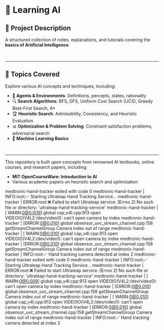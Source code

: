 # 🤖 **Learning AI**

## 📌 **Project Description**

A structured collection of notes, explanations, and tutorials covering the **basics of Artificial Intelligence**. 

<br>

---


## 📖 **Topics Covered**

Explore various AI concepts and techniques, including:

- 🎯 **Agents & Environments**: Definitions, percepts, states, rationality
- 🔍 **Search Algorithms**: BFS, DFS, Uniform Cost Search (UCS), Greedy Best-First Search, A* 
- 🏆 **Heuristic Search**: Admissibility, Consistency, and Heuristic Evaluation
- 📊 **Optimization & Problem Solving**: Constraint satisfaction problems, adversarial search
- 🤖 **Machine Learning Basics**
  
  
<br>

---

This repository is built upon concepts from renowned AI textbooks, online courses, and research papers, including:

- **MIT OpenCourseWare: Introduction to AI**
- Various academic papers on heuristic search and optimization

medtronic-hand-tracker exited with code 0
medtronic-hand-tracker | INFO:root:✅ Starting Ultraleap Hand Tracking Service...
medtronic-hand-tracker | ERROR:root:❌ Failed to start Ultraleap service: [Errno 2] No such file or directory: 'ultraleap-hand-tracking-service'
medtronic-hand-tracker | [ WARN:0@0.009] global cap_v4l.cpp:913 open VIDEOIO(V4L2:/dev/video0): can't open camera by index
medtronic-hand-tracker | [ERROR:0@0.010] global obsensor_uvc_stream_channel.cpp:158 getStreamChannelGroup Camera index out of range
medtronic-hand-tracker | [ WARN:0@0.010] global cap_v4l.cpp:913 open VIDEOIO(V4L2:/dev/video1): can't open camera by index
medtronic-hand-tracker | [ERROR:0@0.010] global obsensor_uvc_stream_channel.cpp:158 getStreamChannelGroup Camera index out of range
medtronic-hand-tracker | INFO:root:✅ Hand tracking camera detected at index 2
medtronic-hand-tracker exited with code 0
medtronic-hand-tracker | INFO:root:✅ Starting Ultraleap Hand Tracking Service...
medtronic-hand-tracker | ERROR:root:❌ Failed to start Ultraleap service: [Errno 2] No such file or directory: 'ultraleap-hand-tracking-service'
medtronic-hand-tracker | [ WARN:0@0.009] global cap_v4l.cpp:913 open VIDEOIO(V4L2:/dev/video0): can't open camera by index
medtronic-hand-tracker | [ERROR:0@0.010] global obsensor_uvc_stream_channel.cpp:158 getStreamChannelGroup Camera index out of range
medtronic-hand-tracker | [ WARN:0@0.010] global cap_v4l.cpp:913 open VIDEOIO(V4L2:/dev/video1): can't open camera by index
medtronic-hand-tracker | [ERROR:0@0.010] global obsensor_uvc_stream_channel.cpp:158 getStreamChannelGroup Camera index out of range
medtronic-hand-tracker | INFO:root:✅ Hand tracking camera detected at index 2


